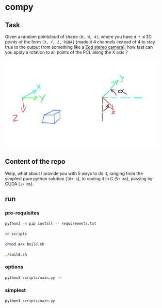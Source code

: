 # compy

## Task

Given a random pointcloud of shape `(H, W, 4)`, where you have `H * W` 3D points of the form `[X, Y, Z, RGBA]` (made it 4 channels instead of 4 to stay true to the output from something like a [Zed stereo camera](https://www.stereolabs.com/products/zed-x)), how fast can you apply a rotation to all points of the PCL along the X axis ?

<p align="center">
  <img src="img/rot.png">
</p>


## Content of the repo

Welp, what about I provide you with 5 ways to do it, ranging from the simplest pure python solution (`10+ s`), to coding it in C (`5+ ms`), passing by CUDA (`1+ ms`).

## run

### pre-requisites

```bash
python3 -m pip install -r requirements.txt

cd scripts

chmod a+x build.sh

./build.sh
```

### options

```bash
python3 scripts/main.py -h
```

### simplest

```bash
python3 scripts/main.py
```

